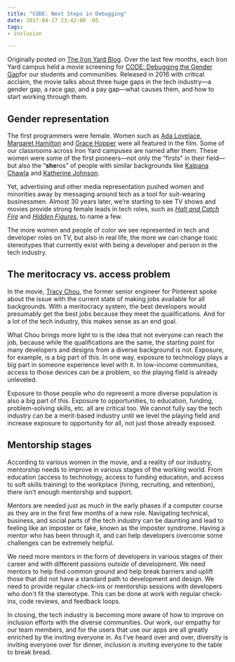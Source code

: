 ```yaml
---
title: "CODE: Next Steps in Debugging"
date: 2017-04-17 23:42:00 -05
tags:
- inclusion

---
```


Originally posted on [The Iron Yard Blog](https://blog.theironyard.com/2017/04/17/code-next-steps-debugging/).
Over the last few months, each Iron Yard campus held a movie screening for <a href="https://www.codedoc.co/"><span style="font-weight: 400;">CODE: Debugging the Gender Gap</span></a>for our students and communities. Released in 2016 with critical acclaim, the movie talks about three huge gaps in the tech industry—a gender gap, a race gap, and a pay gap—what causes them, and how to start working through them.

## Gender representation

<span style="font-weight: 400;">The first programmers were female. Women such as </span><a href="https://www.biography.com/people/ada-lovelace-20825323"><span style="font-weight: 400;">Ada Lovelace</span></a><span style="font-weight: 400;">, </span><a href="https://www.space.com/34851-margaret-hamilton-biography.html"><span style="font-weight: 400;">Margaret Hamilton</span></a><span style="font-weight: 400;"> and </span><a href="https://www.biography.com/people/grace-hopper-21406809"><span style="font-weight: 400;">Grace Hopper</span></a> <span style="font-weight: 400;">were</span><span style="font-weight: 400;"> all featured in the film. Some of our classrooms across Iron Yard campuses are named after them. These women were some of the first pioneers—not only the “firsts" in their field—but also the “</span><b>she</b><span style="font-weight: 400;">ros” of people with similar backgrounds like </span><a href="https://www.jsc.nasa.gov/Bios/htmlbios/chawla.html"><span style="font-weight: 400;">Kalpana Chawla</span></a><span style="font-weight: 400;"> and </span><a href="https://www.nasa.gov/content/katherine-johnson-biography"><span style="font-weight: 400;">Katherine Johnson</span></a><span style="font-weight: 400;">. </span>

<span style="font-weight: 400;">Yet, advertising and other media representation pushed women and minorities away by messaging around tech as a tool for suit-wearing businessmen. Almost 30 years later, we’re starting to see TV shows and movies provide strong female leads in tech roles, such as </span><a href="https://www.imdb.com/title/tt2543312/"><i><span style="font-weight: 400;">Halt and Catch Fire</span></i></a><span style="font-weight: 400;"> and </span><a href="https://www.imdb.com/title/tt4846340/"><i><span style="font-weight: 400;">Hidden Figures</span></i></a><span style="font-weight: 400;">, to name a few. </span>

<span style="font-weight: 400;">The more women and people of color we see represented in tech and developer roles on TV, but also in real life, the more we can change toxic stereotypes that currently exist with being a developer and person in the tech industry.</span>

## The meritocracy vs. access problem

<span style="font-weight: 400;">In the movie, </span><a href="https://twitter.com/triketora"><span style="font-weight: 400;">Tracy Chou</span></a><span style="font-weight: 400;">, the former senior engineer for Pinterest spoke about the issue with the current state of making jobs available for all backgrounds. With a meritocracy system, the best developers would presumably get the best jobs because they meet the qualifications. And for a lot of the tech industry, this makes sense as an end goal. </span>

<span style="font-weight: 400;">What Chou brings more light to is the idea that not everyone can reach the job, because while the qualifications are the same, the starting point for many developers and designs from a diverse background is not. Exposure, for example, is a big part of this. In one way, exposure to technology plays a big part in someone experience level with it. In low-income communities, access to those devices can be a problem, so the playing field is already unleveled. </span>

<span style="font-weight: 400;">Exposure to those people who do represent a more diverse population is also a big part of this. Exposure to opportunities, to education, funding, problem-solving skills, etc. all are critical too. We cannot fully say the tech industry can be a merit-based industry until we level the playing field and increase exposure to opportunity for all, not just those already exposed.</span>

## Mentorship stages

<span style="font-weight: 400;">According to various women in the movie, and a reality of our industry, mentorship needs to improve in various stages of the working world. From education (access to technology, access to funding education, and access to soft skills training) to the workplace (hiring, recruiting, and retention), there isn’t enough mentorship and support. </span>

<span style="font-weight: 400;">Mentors are needed just as much in the early phases if a computer course as they are in the first few months of a new role. Navigating technical, business, and social parts of the tech industry can be daunting and lead to feeling like an imposter or fake, known as the imposter syndrome. Having a mentor who has been through it, and can help developers overcome some challenges can be extremely helpful. </span>

<span style="font-weight: 400;">We need more mentors in the form of developers in various stages of their career and with different passions </span><i><span style="font-weight: 400;">outside</span></i><span style="font-weight: 400;"> of development. We need mentors to help find common ground and help break barriers and uplift those that did not have a standard path to development and design. We need to provide regular check-ins or mentorship sessions with developers who don't fit the stereotype. This can be done at work with regular check-ins, code reviews, and feedback loops.</span>

<span style="font-weight: 400;">In closing, the tech industry is becoming more aware of how to improve on inclusion efforts with the diverse communities. Our work, our empathy for our team members, and for the users that use our apps are all greatly enriched by the inviting everyone in. As I’ve heard over and over, diversity is inviting everyone over for dinner, inclusion is inviting everyone to the table to break bread. </span>